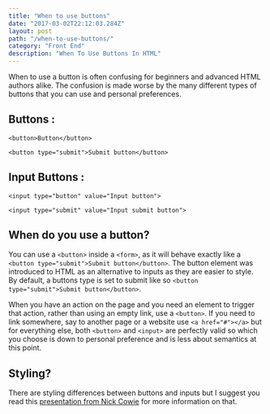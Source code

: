 ```yaml
---
title: "When to use buttons"
date: "2017-03-02T22:12:03.284Z"
layout: post
path: "/when-to-use-buttons/"
category: "Front End"
description: "When To Use Buttons In HTML"
---
```


When to use a button is often confusing for beginners and advanced HTML authors alike. The confusion is made worse by the many different types of buttons that you can use and personal preferences.

## Buttons : 

`<button>Button</button>`

`<button type="submit">Submit button</button>`

## Input Buttons : 

`<input type="button" value="Input button">`

`<input type="submit" value="Input submit button">`

## When do you use a button?

You can use a `<button>` inside a `<form>`, as it will behave exactly like a `<button type="submit">Submit button</button>`. The button element was introduced to HTML as an alternative to inputs as they are easier to style. By default, a buttons type is set to submit like so `<button type="submit">Submit button</button>`.

When you have an action on the page and you need an element to trigger that action, rather than using an empty link, use a `<button>`. If you need to link somewhere, say to another page or a website use `<a href="#"></a>` but for everything else, both `<button>` and `<input>` are perfectly valid so which you choose is down to personal preference and is less about semantics at this point.

## Styling?

There are styling differences between buttons and inputs but I suggest you read this [presentation from Nick Cowie](http://nickcowie.com/presentation/s5-button.html) for more information on that.
